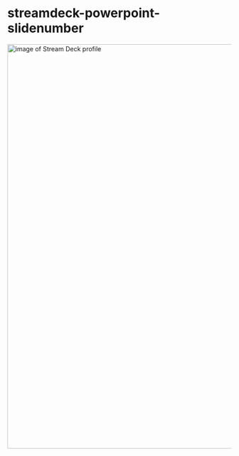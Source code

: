 # streamdeck-powerpoint-slidenumber

<img width="908" alt="image of Stream Deck profile" src="https://user-images.githubusercontent.com/2992051/128610267-e69435a0-98c5-4d95-a61d-c6f76fb2b623.png">

